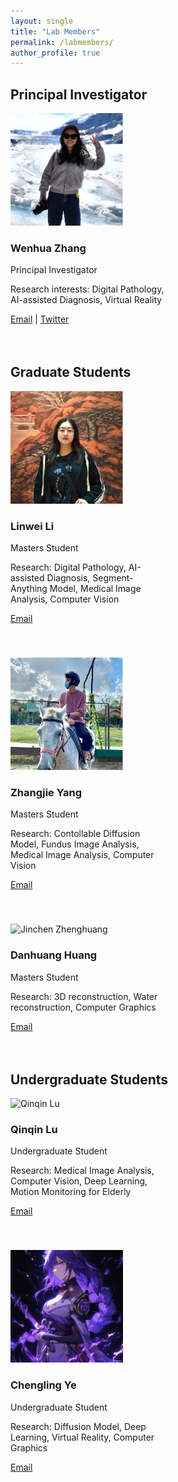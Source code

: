 ```yaml
---
layout: single
title: "Lab Members"
permalink: /labmembers/
author_profile: true
---
```


<style>
.member-container {
    display: flex;
    flex-wrap: wrap;
    gap: 20px;
    margin-bottom: 30px;
}

.member-card {
    width: 250px;
    margin-bottom: 20px;
}

.member-card img {
    width: 180px;
    height: 180px;
    object-fit: cover;
    /* border-radius: 50%;   This makes the image circular */
}
</style>

## Principal Investigator

<div class="member-container">
  <div class="member-card">
    <img src="/images/lab-members/wenhua.png" alt="Wenhua Zhang">
    <h3>Wenhua Zhang</h3>
    <p>Principal Investigator</p>
    <p>Research interests: Digital Pathology, AI-assisted Diagnosis, Virtual Reality</p>
    <p><a href="mailto:wenhua-zhang@shu.edu.cn">Email</a> | <a href="https://twitter.com/handle">Twitter</a></p>
  </div>
</div>

## Graduate Students

<div class="member-container">
  <div class="member-card">
    <img src="/images/lab-members/linwei.png" alt="Linwei Li">
    <h3>Linwei Li</h3>
    <p>Masters Student</p>
    <p>Research: Digital Pathology, AI-assisted Diagnosis, Segment-Anything Model, Medical Image Analysis, Computer Vision</p>
    <p><a href="mailto:student@university.edu">Email</a></p>
  </div>
  
  <div class="member-card">
    <img src="/images/lab-members/zhangjie.png" alt="Zhangjie Yang">
    <h3>Zhangjie Yang</h3>
    <p>Masters Student</p>
    <p>Research: Contollable Diffusion Model, Fundus Image Analysis, Medical Image Analysis, Computer Vision</p>
    <p><a href="mailto:student@university.edu">Email</a></p>
  </div>

  <div class="member-card">
    <img src="/images/lab-members/danhuang.jpg" alt="Jinchen Zhenghuang">
    <h3>Danhuang Huang</h3>
    <p>Masters Student</p>
    <p>Research: 3D reconstruction, Water reconstruction, Computer Graphics</p>
    <p><a href="mailto:student@university.edu">Email</a></p>
  </div>
</div>

## Undergraduate Students

<div class="member-container">
  <div class="member-card">
    <img src="/images/lab-members/qinqin.jpg" alt="Qinqin Lu">
    <h3>Qinqin Lu</h3>
    <p>Undergraduate Student</p>
    <p>Research: Medical Image Analysis, Computer Vision, Deep Learning, Motion Monitoring for Elderly</p>
    <p><a href="mailto:student@university.edu">Email</a></p>
  </div>
  
  <div class="member-card">
    <img src="/images/lab-members/chengling.jpg" alt="Chengling Ye">
    <h3>Chengling Ye</h3>
    <p>Undergraduate Student</p>
    <p>Research: Diffusion Model, Deep Learning, Virtual Reality, Computer Graphics</p>
    <p><a href="mailto:student@university.edu">Email</a></p>
  </div>

</div>